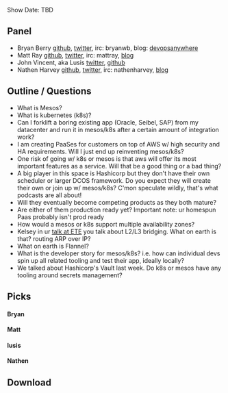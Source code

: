 Show Date:  TBD

Panel<a name="panel"></a>
-----

* Bryan Berry [github](http://github.com/bryanwb), [twitter](http://twitter.com/bryanwb), irc: bryanwb, blog: [devopsanywhere](http://devopsanywhere.blogspot.com)
* Matt Ray [github](http://github.com/mattray), [twitter](http://twitter.com/mattray), irc: mattray, [blog](http://www.leastresistance.net/)
* John Vincent, aka Lusis [twitter](https://twitter.com/#!/lusis), [github](https://github.com/lusis    )
* Nathen Harvey [github](http://github.com/nathenharvey), [twitter](http://twitter.com/nathenharvey), irc: nathenharvey, [blog](http://nathenharvey.com)

Outline / Questions
-------------------

* What is Mesos?
* What is kubernetes (k8s)?
* Can I forklift a boring existing app (Oracle, Seibel, SAP) from my datacenter and run it in mesos/k8s after a certain amount of integration work?
* I am creating PaaSes for customers on top of AWS w/ high security and HA requirements. Will I just end up reinventing mesos/k8s?
* One risk of going w/ k8s or mesos is that aws will offer its most important features as a service. Will that be a good thing or a bad thing?
* A big player in this space is Hashicorp but they don't have their own scheduler or larger DCOS framework. Do you expect they will create their own or join up w/ mesos/k8s? C'mon speculate wildly, that's what podcasts are all about!
* Will they eventually become competing products as they both mature?
* Are either of them production ready yet? Important note: ur homespun Paas probably isn't prod ready
* How would a mesos or k8s support multiple availability zones?
* Kelsey in ur [talk at ETE](https://vimeo.com/129028022) you talk about L2/L3 bridging. What on earth is that? routing ARP over IP?
* What on earth is Flannel?
* What is the developer story for mesos/k8s? i.e. how can individual devs spin up all related tooling and test their app, ideally locally?
* We talked about Hashicorp's Vault last week. Do k8s or mesos have any tooling around secrets management?

Picks<a name="picks"></a>
-----

#### Bryan  

#### Matt  

#### lusis  

#### Nathen  

Download
--------
